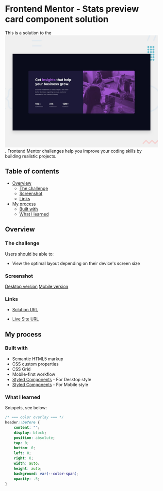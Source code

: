 # Frontend Mentor - Stats preview card component solution

This is a solution to the ![Stats preview card component challenge on Frontend Mentor](./design/desktop-preview.jpg). Frontend Mentor challenges help you improve your coding skills by building realistic projects. 

## Table of contents

- [Overview](#overview)
  - [The challenge](#the-challenge)
  - [Screenshot](#screenshot)
  - [Links](#links)
- [My process](#my-process)
  - [Built with](#built-with)
  - [What I learned](#what-i-learned)

## Overview

### The challenge

Users should be able to:

- View the optimal layout depending on their device's screen size

### Screenshot

[Desktop version](./design/desktop-design.jpg)
[Mobile version](./design/mobile-design.jpg)

### Links

- [Solution URL](https://github.com/TMraz/Stats_preview_card_component.github.io)

- [Live Site URL](https://tmraz.github.io/Stats_preview_card_component.github.io/)

## My process

### Built with

- Semantic HTML5 markup
- CSS custom properties
- CSS Grid
- Mobile-first workflow
- [Styled Components](./css/main.css) - For Desktop style
- [Styled Components](./css/mobile.css) - For Mobile style

### What I learned

Snippets, see below:

```css
/* === color overlay === */
header::before {
    content: "";
    display: block;
    position: absolute;
    top: 0;
    bottom: 0;
    left: 0;
    right: 0;
    width: auto;
    height: auto;
    background: var(--color-span);
    opacity: .5;
}
```

